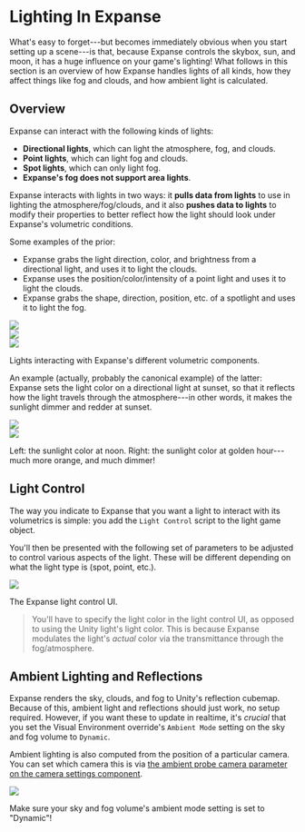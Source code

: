 # Lighting In Expanse

What's easy to forget---but becomes immediately obvious when you start setting up a scene---is that, because Expanse controls the skybox, sun, and moon, it has a huge influence on your game's lighting! What follows in this section is an overview of how Expanse handles lights of all kinds, how they affect things like fog and clouds, and how ambient light is calculated.

## Overview

Expanse can interact with the following kinds of lights:

- **Directional lights**, which can light the atmosphere, fog, and clouds.
- **Point lights**, which can light fog and clouds.
- **Spot lights**, which can only light fog.
- **Expanse's fog does not support area lights**.

Expanse interacts with lights in two ways: it **pulls data from lights** to use in lighting the atmosphere/fog/clouds, and it also **pushes data to lights** to modify their properties to better reflect how the light should look under Expanse's volumetric conditions.

Some examples of the prior:

- Expanse grabs the light direction, color, and brightness from a directional light, and uses it to light the clouds.
- Expanse uses the position/color/intensity of a point light and uses it to light the clouds.
- Expanse grabs the shape, direction, position, etc. of a spotlight and uses it to light the fog.

<div class="img-block">
    <div class="img-row">
        <div class="img-col"><img src="img/1-7-0/clouds_1.jpg"/></div>
        <div class="img-col"><img src="img/lighting/fog-lights.jpg"/></div>
        <div class="img-col"><img src="img/lighting/cloud-point-lights.jpg"/></div>
    </div>
    <p>Lights interacting with Expanse's different volumetric components.</p>
</div>

An example (actually, probably the canonical example) of the latter: Expanse sets the light color on a directional light at sunset, so that it reflects how the light travels through the atmosphere---in other words, it makes the sunlight dimmer and redder at sunset.

<div class="img-block">
    <div class="img-row">
        <div class="img-col"><img src="img/lighting/noon.jpg"/></div>
        <div class="img-col"><img src="img/lighting/sunset.jpg"/></div>
    </div>
    <p>Left: the sunlight color at noon. Right: the sunlight color at golden hour---much more orange, and much dimmer!</p>
</div>

## Light Control

The way you indicate to Expanse that you want a light to interact with its volumetrics is simple: you add the `Light Control` script to the light game object.

You'll then be presented with the following set of parameters to be adjusted to control various aspects of the light. These will be different depending on what the light type is (spot, point, etc.).

<div class="img-block">
    <div class="img-row">
        <div class="img-col"><img src="img/lighting/ui.jpg"/></div>
    </div>
    <p>The Expanse light control UI.</p>
</div>

> You'll have to specify the light color in the light control UI, as opposed to using the Unity light's light color. This is because Expanse modulates the light's _actual_ color via the transmittance through the fog/atmosphere.

## Ambient Lighting and Reflections

Expanse renders the sky, clouds, and fog to Unity's reflection cubemap. Because of this, ambient light and reflections should just work, no setup required. However, if you want these to update in realtime, it's _crucial_ that you set the Visual Environment override's `Ambient Mode` setting on the sky and fog volume to `Dynamic`.

Ambient lighting is also computed from the position of a particular camera. You can set which camera this is via [the ambient probe camera parameter on the camera settings component](/editor/blocks/camera_settings_block?id=ambient-probe-camera).

<div class="img-block">
    <div class="img-row">
        <div class="img-col"><img src="img/lighting/dynamic.jpg"/></div>
    </div>
    <p>Make sure your sky and fog volume's ambient mode setting is set to "Dynamic"!</p>
</div>
